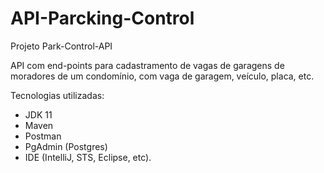 # API-Parcking-Control
Projeto Park-Control-API

API com end-points para cadastramento de vagas de garagens de moradores de um condomínio, com vaga de garagem, veículo, placa, etc.

Tecnologias utilizadas:

- JDK 11
- Maven
- Postman
- PgAdmin (Postgres)
- IDE (IntelliJ, STS, Eclipse, etc).
